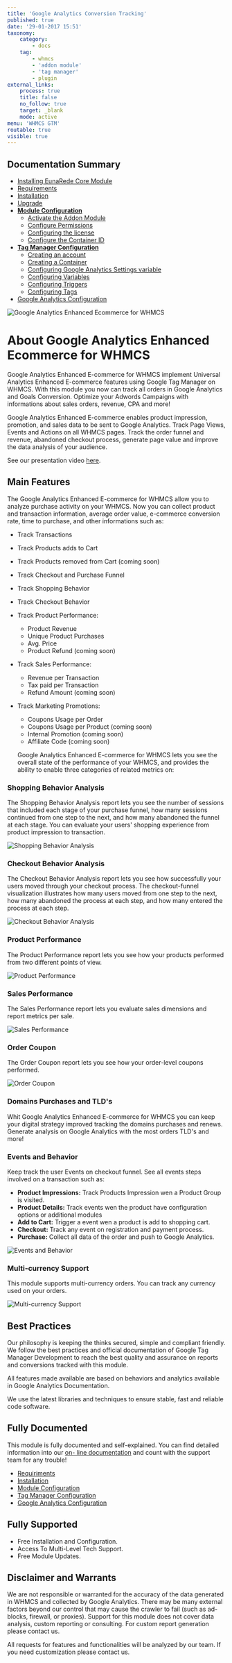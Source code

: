 ```yaml
---
title: 'Google Analytics Conversion Tracking'
published: true
date: '29-01-2017 15:51'
taxonomy:
    category:
        - docs
    tag:
        - whmcs
        - 'addon module'
        - 'tag manager'
        - plugin
external_links:
    process: true
    title: false
    no_follow: true
    target: _blank
    mode: active
menu: 'WHMCS GTM'
routable: true
visible: true
---
```


## Documentation Summary
* [Installing EunaRede Core Module](/whmcs-gtm/installing-eunarede-core-module)
* [Requirements](/whmcs-gtm/requirements)
* [Installation](/whmcs-gtm/installation)
* [Upgrade](/whmcs-gtm/upgrade)
* **[Module Configuration](/whmcs-gtm/module-configuration)**
	* [Activate the Addon Module][1]
	* [Configure Permissions][2]
	* [Configuring the license][3]
	* [Configure the Container ID][4]
* **[Tag Manager Configuration](/whmcs-gtm/tag-manager-configuration)**
	* [Creating an account][5]
	* [Creating a Container][6]
	* [Configuring Google Analytics Settings variable][7]
	* [Configuring Variables][8]
	* [Configuring Triggers][9]
	* [Configuring Tags][10]
* [Google Analytics Configuration](/whmcs-gtm/google-analytics-configuration)

[1]: /whmcs-gtm/module-configuration/activate-the-addon-module "Activate the Addon Module"
[2]: /whmcs-gtm/module-configuration/permissions "Configure Permissions"
[3]: /whmcs-gtm/module-configuration/configuring-the-license "Configuring the license"
[4]: /whmcs-gtm/module-configuration/configure-the-container-id "Configure the Container ID"
[5]: /whmcs-gtm/tag-manager-configuration/creating-an-account "Creating an account"
[6]: /whmcs-gtm/tag-manager-configuration/creating-a-container "Creating a Container"
[7]: /whmcs-gtm/tag-manager-configuration/configuring-google-analytics-settings-variable "Configuring Google Analytics Settings variable"
[8]: /whmcs-gtm/tag-manager-configuration/variables "Configuring Variables"
[9]: /whmcs-gtm/tag-manager-configuration/triggers "Configuring Triggers"
[10]: /whmcs-gtm/tag-manager-configuration/tags "Configuring Tags"


![Google Analytics Enhanced Ecommerce for WHMCS](docs/assets/img/whmcs-gtm-logo.jpg)

# About Google Analytics Enhanced Ecommerce for WHMCS

Google Analytics Enhanced E-commerce for WHMCS implement Universal Analytics Enhanced E-commerce features using Google Tag Manager on WHMCS. With this module you now can track all orders in Google Analytics and Goals Conversion. Optimize your Adwords Campaigns with informations about sales orders, revenue, CPA and more!

Google Analytics Enhanced E-commerce enables product impression, promotion, and sales data to be sent to Google Analytics. Track Page Views, Events and Actions on all WHMCS pages. Track the order funnel and revenue, abandoned checkout process, generate page value and improve the data analysis of your audience.

See our presentation video [here][video].

## Main Features

The Google Analytics Enhanced E-commerce for WHMCS allow you to analyze purchase activity on your WHMCS. Now you can collect product and transaction information, average order value, e-commerce conversion rate, time to purchase, and other informations such as:

- Track Transactions
- Track Products adds to Cart
- Track Products removed from Cart (coming soon)
- Track Checkout and Purchase Funnel
- Track Shopping Behavior
- Track Checkout Behavior
- Track Product Performance:
  - Product Revenue
  - Unique Product Purchases
  - Avg. Price
  - Product Refund (coming soon)
- Track Sales Performance:
  - Revenue per Transaction
  - Tax paid per Transaction
  - Refund Amount (coming soon)
- Track Marketing Promotions:
  - Coupons Usage per Order
  - Coupons Usage per Product (coming soon)
  - Internal Promotion (coming soon)
  - Affiliate Code (coming soon)

  Google Analytics Enhanced E-commerce for WHMCS lets you see the overall state of the performance of your WHMCS, and provides the ability to enable three categories of related metrics on:

### Shopping Behavior Analysis

The Shopping Behavior Analysis report lets you see the number of sessions that included each stage of your purchase funnel, how many sessions continued from one step to the next, and how many abandoned the funnel at each stage. You can evaluate your users' shopping experience from product impression to transaction.

![Shopping  Behavior Analysis](docs/assets/img/shopping-behavior-analysis.png)

### Checkout Behavior Analysis

The Checkout Behavior Analysis report lets you see how successfully your users moved through your checkout process. The checkout-funnel visualization illustrates how many users moved from one step to the next, how many abandoned the process at each step, and how many entered the process at each step.

![Checkout    Behavior    Analysis](docs/assets/img/Checkout-Behavior-Analysis-Analytics.png)

### Product Performance

The Product Performance report lets you see how your products performed from two different points of view.

![Product    Performance](docs/assets/img/Product-Performance-Analytics.png)

### Sales Performance

The Sales Performance report lets you evaluate sales dimensions and report metrics per sale.

![Sales    Performance](docs/assets/img/Sales-Performance-Analytics.png)

### Order Coupon

The Order Coupon report lets you see how your order-level coupons performed.

![Order    Coupon](docs/assets/img/Order-Coupon-Analytics.png)

### Domains Purchases and TLD's

Whit Google Analytics Enhanced E-commerce for WHMCS you can keep your digital strategy improved tracking the domains purchases and renews. Generate analysis on Google Analytics with the most orders TLD's and more!

### Events and Behavior

Keep track the user Events on checkout funnel. See all events steps involved on a transaction such as:

- **Product Impressions:** Track Products Impression wen a Product Group is visited.
- **Product Details:** Track events wen the product have configuration options or additional modules
- **Add to Cart:** Trigger a event wen a product is add to shopping cart.
- **Checkout:** Track any event on registration and payment process.
- **Purchase:** Collect all data of the order and push to Google Analytics.

![Events and Behavior](docs/assets/img/Events-Overview-Analytics.png)

### Multi-currency Support

This module supports multi-currency orders. You can track any currency used on your orders.

![Multi-currency Support](docs/assets/img/Multi-Currency-Report-Analytics.png)

## Best Practices

Our philosophy is keeping the thinks secured, simple and compliant friendly. We follow the best practices and official documentation of Google Tag Manager Development to reach the best quality and assurance on reports and conversions tracked with this module.

All features made available are based on behaviors and analytics available in Google Analytics Documentation.

We use the latest libraries and techniques to ensure stable, fast and reliable code software.

## Fully Documented

This module is fully documented and self-explained. You can find detailed information into our [on- line documentation][11] and count with the support team for any trouble!

- [Requiriments][12]
- [Installation][13]
- [Module Configuration][14]
- [Tag Manager Configuration][15]
- [Google Analytics Configuration][16]

## Fully Supported

- Free Installation and Configuration.
- Access To Multi-Level Tech Support.
- Free Module Updates.

## Disclaimer and Warrants

We are not responsible or warranted for the accuracy of the data generated in WHMCS and collected by Google Analytics. There may be many external factors beyond our control that may cause the crawler to fail (such as ad-blocks, firewall, or proxies). Support for this module does not cover data analysis, custom reporting or consulting. For custom report generation please contact us.

All requests for features and functionalities will be analyzed by our team. If you need customization please contact us.

[11]: https://docs.eunarede.com/en/whmcs-gtm/
[12]: https://docs.eunarede.com/en/whmcs-gtm/requirements
[13]: https://docs.eunarede.com/en/whmcs-gtm/installation
[14]: https://docs.eunarede.com/en/whmcs-gtm/module-configuration
[15]: https://docs.eunarede.com/en/whmcs-gtm/tag-manager-configuration
[16]: https://docs.eunarede.com/en/whmcs-gtm/google-analytics-configuration
[video]: https://youtu.be/z4rcVBsv9Jo
